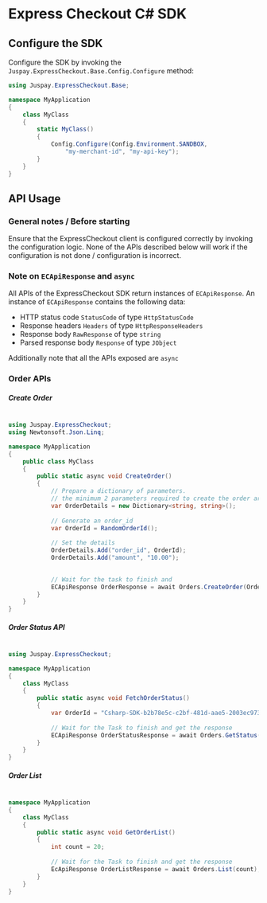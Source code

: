 ﻿# Express Checkout C# SDK

## Configure the SDK
Configure the SDK by invoking the `Juspay.ExpressCheckout.Base.Config.Configure` method:

```cs
using Juspay.ExpressCheckout.Base;

namespace MyApplication
{
    class MyClass
    {
        static MyClass()
        {
            Config.Configure(Config.Environment.SANDBOX, 
                "my-merchant-id", "my-api-key");
        }
    }
}
```

## API Usage

### General notes / Before starting

Ensure that the ExpressCheckout client is configured correctly by invoking the configuration logic. None of the
APIs described below will work if the configuration is not done / configuration is incorrect.

### Note on `ECApiResponse` and `async`
All APIs of the ExpressCheckout SDK return instances of `ECApiResponse`. An instance of `ECApiResponse` contains the following data:

- HTTP status code `StatusCode` of type `HttpStatusCode`
- Response headers `Headers` of type `HttpResponseHeaders`
- Response body `RawResponse` of type `string`
- Parsed response body `Response` of type `JObject`

Additionally note that all the APIs exposed are `async`

### Order APIs

##### Create Order
#
```cs
using Juspay.ExpressCheckout;
using Newtonsoft.Json.Linq;

namespace MyApplication 
{
    public class MyClass
    {
        public static async void CreateOrder()
        {
            // Prepare a dictionary of parameters.
            // the minimum 2 parameters required to create the order are the orderId and the order amount
            var OrderDetails = new Dictionary<string, string>();
            
            // Generate an order_id
            var OrderId = RandomOrderId();
            
            // Set the details
            OrderDetails.Add("order_id", OrderId);
            OrderDetails.Add("amount", "10.00");
            

            // Wait for the task to finish and
            ECApiResponse OrderResponse = await Orders.CreateOrder(OrderDetails);
        }
    }
}
```


##### Order Status API
#
```cs
using Juspay.ExpressCheckout;

namespace MyApplication
{
    class MyClass
    {
        public static async void FetchOrderStatus()
        {
            var OrderId = "Csharp-SDK-b2b78e5c-c2bf-481d-aae5-2003ec9738df";
            
            // Wait for the Task to finish and get the response
            ECApiResponse OrderStatusResponse = await Orders.GetStatus(OrderId);
        }
    }
}
```
##### Order List
#
```cs
namespace MyApplication
{
    class MyClass
    {
        public static async void GetOrderList()
        {
            int count = 20;
            
            // Wait for the Task to finish and get the response
            EcApiResponse OrderListResponse = await Orders.List(count);
        }
    }
}
```
